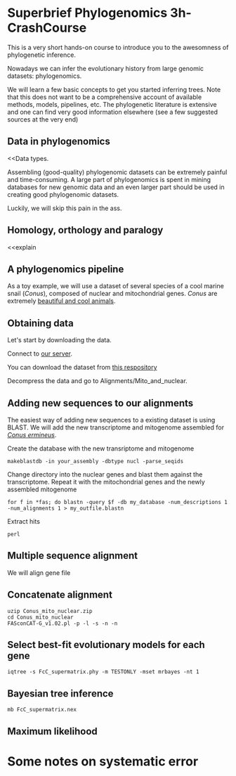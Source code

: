 # Superbrief Phylogenomics 3h-CrashCourse

This is a very short hands-on course to introduce you to the awesomness of phylogenetic inference.

Nowadays we can infer the evolutionary history from large genomic datasets: phylogenomics.

We will learn a few basic concepts to get you started inferring trees. Note that this does not want to be a comprehensive account of available methods, models, pipelines, etc. The phylogenetic literature is extensive and one can find very good information elsewhere (see a few suggested sources at the very end)


## Data in phylogenomics

<<Data types.

Assembling (good-quality) phylogenomic datasets can be extremely painful and time-consuming. A large part of phylogenomics is spent in mining databases for new genomic data and an even larger part should be used in creating good phylogenomic datasets.

Luckily, we will skip this pain in the ass. 


## Homology, orthology and paralogy

<<explain


## A phylogenomics pipeline

As a toy example, we will use a dataset of several species of a cool marine snail (*Conus*), composed of nuclear and mitochondrial genes.
*Conus* are extremely [beautiful and cool animals](https://www.youtube.com/watch?v=zcBmMPJrrKk).


## Obtaining data

Let's start by downloading the data.

Connect to [our server](https://datasciencehub.ifca.es/).

You can download the dataset from [this respository](https://github.com/iirisarri/UIMP-phylo_pipeline/Conus_mito_nuclear.zip)

Decompress the data and go to Alignments/Mito_and_nuclear.


## Adding new sequences to our alignments

The easiest way of adding new sequences to a existing dataset is using BLAST. We will add the new transcriptome and mitogenome assembled for [*Conus ermineus*](https://en.wikipedia.org/wiki/Conus_ermineus).

Create the database with the new transriptome and mitogenome
```
makeblastdb -in your_assembly -dbtype nucl -parse_seqids
```
Change directory into the nuclear genes and blast them against the transcriptome. Repeat it with the mitochondrial genes and the newly assembled mitogenome

```
for f in *fas; do blastn -query $f -db my_database -num_descriptions 1 -num_alignments 1 > my_outfile.blastn
```
Extract hits
```
perl
```

## Multiple sequence alignment

We will align gene file

## Concatenate alignment

```
uzip Conus_mito_nuclear.zip
cd Conus_mito_nuclear
FASconCAT-G_v1.02.pl -p -l -s -n -n
```

## Select best-fit evolutionary models for each gene
```
iqtree -s FcC_supermatrix.phy -m TESTONLY -mset mrbayes -nt 1
```

## Bayesian tree inference

```
mb FcC_supermatrix.nex
```

## Maximum likelihood



# Some notes on systematic error

